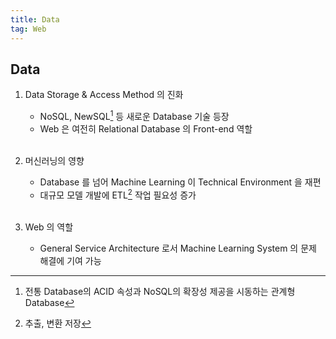 ```yaml
---
title: Data
tag: Web
---
```


## Data

1. Data Storage & Access Method 의 진화

   - NoSQL, NewSQL[^1] 등 새로운 Database 기술 등장
   - Web 은 여전히 Relational Database 의 Front-end 역할 <br><br>

2. 머신러닝의 영향

   - Database 를 넘어 Machine Learning 이 Technical Environment 을 재편
   - 대규모 모델 개발에 ETL[^2] 작업 필요성 증가 <br><br>

3. Web 의 역할
   - General Service Architecture 로서 Machine Learning System 의 문제 해결에 기여 가능

[^1]: 전통 Database의 ACID 속성과 NoSQL의 확장성 제공을 시동하는 관계형 Database

[^2]: 추출, 변환 저장
